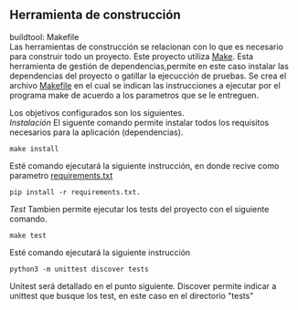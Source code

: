 ## Herramienta de construcción
buildtool: Makefile  
Las herramientas de construcción se relacionan con lo que es necesario para construir todo un proyecto. Este proyecto utiliza [Make](https://es.wikipedia.org/wiki/Make). Esta herramienta de gestión de dependencias,permite en este caso instalar las dependencias del proyecto o gatillar la ejecucción de pruebas. Se crea el archivo [Makefile](https://github.com/rodrigo-orellana/eco-challenge/blob/master/Makefile) en el cual se indican las instrucciones a ejecutar por el programa make de acuerdo a los parametros que se le entreguen.  

Los objetivos configurados son los siguientes.  
*Instalación*  El siguente comando permite instalar todos los requisitos necesarios para la aplicación (dependencias). 
~~~
make install
~~~
Esté comando ejecutará la siguiente instrucción, en donde recive como parametro [requirements.txt](https://github.com/rodrigo-orellana/eco-challenge/blob/master/requirements.txt)
~~~
pip install -r requirements.txt.
~~~

*Test* Tambien permite ejecutar los tests del proyecto con el siguiente comando.
~~~
make test
~~~
Esté comando ejecutará la siguiente instrucción
~~~
python3 -m unittest discover tests
~~~
Unitest será detallado en el punto siguiente. Discover permite indicar a unittest que busque los test, en este caso en el directorio "tests"
